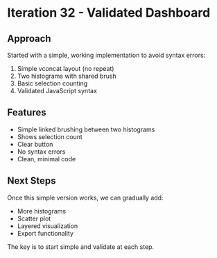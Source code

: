 # Iteration 32 - Validated Dashboard

## Approach

Started with a simple, working implementation to avoid syntax errors:

1. Simple vconcat layout (no repeat)
2. Two histograms with shared brush
3. Basic selection counting
4. Validated JavaScript syntax

## Features

- Simple linked brushing between two histograms
- Shows selection count
- Clear button
- No syntax errors
- Clean, minimal code

## Next Steps

Once this simple version works, we can gradually add:
- More histograms
- Scatter plot
- Layered visualization
- Export functionality

The key is to start simple and validate at each step.
